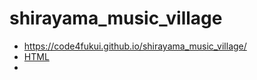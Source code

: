 # shirayama_music_village
 
- https://code4fukui.github.io/shirayama_music_village/
- [HTML](index.html)
- 
